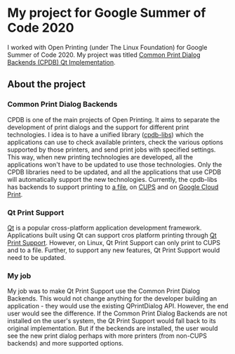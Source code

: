 # My project for Google Summer of Code 2020
I worked with Open Printing (under The Linux Foundation) for Google Summer of Code 2020. My project was titled [Common Print Dialog Backends (CPDB) Qt Implementation](https://summerofcode.withgoogle.com/projects/#6705486251950080).

## About the project
### Common Print Dialog Backends
CPDB is one of the main projects of Open Printing. It aims to separate the development of print dialogs and the support for different print technologies. I idea is to have a unified library ([cpdb-libs](https://github.com/OpenPrinting/cpdb-libs)) which the applications can use to check available printers, check the various options supported by those printers, and send print jobs with specified settings. This way, when new printing technologies are developed, all the applications won't have to be updated to use those technologies. Only the CPDB libraries need to be updated, and all the applications that use CPDB will automatically support the new technologies. Currently, the cpdb-libs has backends to support printing to [a file](https://github.com/OpenPrinting/cpdb-backend-file), on [CUPS](https://github.com/OpenPrinting/cpdb-backend-cups) and on [Google Cloud Print](https://github.com/OpenPrinting/cpdb-backend-gcp).

### Qt Print Support
[Qt](https://www.qt.io/) is a popular cross-platform application development framework. Applications built using Qt can support cros platform printing through [Qt Print Support](https://doc.qt.io/qt-5/qtprintsupport-index.html). However, on Linux, Qt Print Support can only print to CUPS and to a file. Further, to support any new features, Qt Print Support would need to be updated.

### My job
My job was to make Qt Print Support use the Common Print Dialog Backends. This would not change anything for the developer building an application - they would use the existing QPrintDialog API. However, the end user would see the difference. If the Common Print Dialog Backends are not installed on the user's system, the Qt Print Support would fall back to its original implementation. But if the beckends are installed, the user would see the new print dialog perhaps with more printers (from non-CUPS backends) and more supported options.
